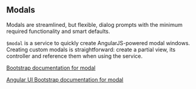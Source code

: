 ## Modals

Modals are streamlined, but flexible, dialog prompts with the minimum required functionality and smart defaults.

`$modal` is a service to quickly create AngularJS-powered modal windows. Creating custom modals is straightforward: create a partial view, its controller and reference them when using the service.

[Bootstrap documentation for modal][bootstrap docs]

[Angular UI Bootstrap documentation for modal][angular docs]


[bootstrap docs]: http://getbootstrap.com/javascript/#modals
[angular docs]: https://angular-ui.github.io/bootstrap/#/modal
